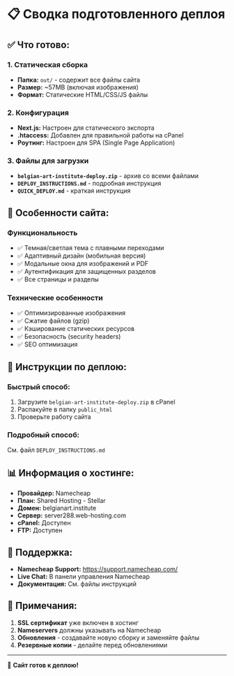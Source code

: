 # 📋 Сводка подготовленного деплоя

## ✅ Что готово:

### 1. Статическая сборка
- **Папка:** `out/` - содержит все файлы сайта
- **Размер:** ~57MB (включая изображения)
- **Формат:** Статические HTML/CSS/JS файлы

### 2. Конфигурация
- **Next.js:** Настроен для статического экспорта
- **.htaccess:** Добавлен для правильной работы на cPanel
- **Роутинг:** Настроен для SPA (Single Page Application)

### 3. Файлы для загрузки
- **`belgian-art-institute-deploy.zip`** - архив со всеми файлами
- **`DEPLOY_INSTRUCTIONS.md`** - подробная инструкция
- **`QUICK_DEPLOY.md`** - краткая инструкция

## 🎯 Особенности сайта:

### Функциональность
- ✅ Темная/светлая тема с плавными переходами
- ✅ Адаптивный дизайн (мобильная версия)
- ✅ Модальные окна для изображений и PDF
- ✅ Аутентификация для защищенных разделов
- ✅ Все страницы и разделы

### Технические особенности
- ✅ Оптимизированные изображения
- ✅ Сжатие файлов (gzip)
- ✅ Кэширование статических ресурсов
- ✅ Безопасность (security headers)
- ✅ SEO оптимизация

## 🚀 Инструкции по деплою:

### Быстрый способ:
1. Загрузите `belgian-art-institute-deploy.zip` в cPanel
2. Распакуйте в папку `public_html`
3. Проверьте работу сайта

### Подробный способ:
См. файл `DEPLOY_INSTRUCTIONS.md`

## 📊 Информация о хостинге:

- **Провайдер:** Namecheap
- **План:** Shared Hosting - Stellar
- **Домен:** belgianart.institute
- **Сервер:** server288.web-hosting.com
- **cPanel:** Доступен
- **FTP:** Доступен

## 🔧 Поддержка:

- **Namecheap Support:** https://support.namecheap.com/
- **Live Chat:** В панели управления Namecheap
- **Документация:** См. файлы инструкций

## 📝 Примечания:

1. **SSL сертификат** уже включен в хостинг
2. **Nameservers** должны указывать на Namecheap
3. **Обновления** - создавайте новую сборку и заменяйте файлы
4. **Резервные копии** - делайте перед обновлениями

---
🎉 **Сайт готов к деплою!**
